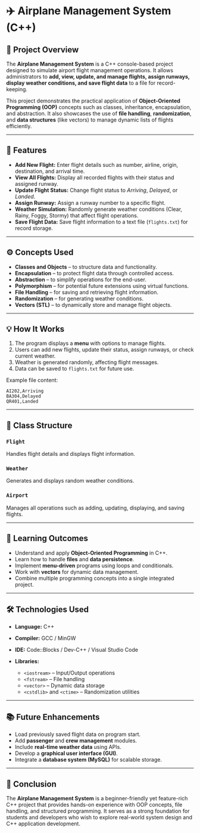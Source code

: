 # ✈️ Airplane Management System (C++)

## 📝 Project Overview

The **Airplane Management System** is a C++ console-based project designed to simulate airport flight management operations. It allows administrators to **add, view, update, and manage flights, assign runways, display weather conditions, and save flight data** to a file for record-keeping.

This project demonstrates the practical application of **Object-Oriented Programming (OOP)** concepts such as classes, inheritance, encapsulation, and abstraction. It also showcases the use of **file handling**, **randomization**, and **data structures** (like vectors) to manage dynamic lists of flights efficiently.

---

## 🚀 Features

* **Add New Flight:** Enter flight details such as number, airline, origin, destination, and arrival time.
* **View All Flights:** Display all recorded flights with their status and assigned runway.
* **Update Flight Status:** Change flight status to *Arriving*, *Delayed*, or *Landed*.
* **Assign Runway:** Assign a runway number to a specific flight.
* **Weather Simulation:** Randomly generate weather conditions (Clear, Rainy, Foggy, Stormy) that affect flight operations.
* **Save Flight Data:** Save flight information to a text file (`flights.txt`) for record storage.

---

## ⚙️ Concepts Used

* **Classes and Objects** – to structure data and functionality.
* **Encapsulation** – to protect flight data through controlled access.
* **Abstraction** – to simplify operations for the end-user.
* **Polymorphism** – for potential future extensions using virtual functions.
* **File Handling** – for saving and retrieving flight information.
* **Randomization** – for generating weather conditions.
* **Vectors (STL)** – to dynamically store and manage flight objects.

---

## 💡 How It Works

1. The program displays a **menu** with options to manage flights.
2. Users can add new flights, update their status, assign runways, or check current weather.
3. Weather is generated randomly, affecting flight messages.
4. Data can be saved to `flights.txt` for future use.

Example file content:

```
AI202,Arriving
BA304,Delayed
QR401,Landed
```

---

## 🧩 Class Structure

### `Flight`

Handles flight details and displays flight information.

### `Weather`

Generates and displays random weather conditions.

### `Airport`

Manages all operations such as adding, updating, displaying, and saving flights.

---

## 🧠 Learning Outcomes

* Understand and apply **Object-Oriented Programming** in C++.
* Learn how to handle **files** and **data persistence**.
* Implement **menu-driven** programs using loops and conditionals.
* Work with **vectors** for dynamic data management.
* Combine multiple programming concepts into a single integrated project.

---

## 🛠️ Technologies Used

* **Language:** C++
* **Compiler:** GCC / MinGW
* **IDE:** Code::Blocks / Dev-C++ / Visual Studio Code
* **Libraries:**

  * `<iostream>` – Input/Output operations
  * `<fstream>` – File handling
  * `<vector>` – Dynamic data storage
  * `<cstdlib>` and `<ctime>` – Randomization utilities

---

## 📚 Future Enhancements

* Load previously saved flight data on program start.
* Add **passenger** and **crew management** modules.
* Include **real-time weather data** using APIs.
* Develop a **graphical user interface (GUI)**.
* Integrate a **database system (MySQL)** for scalable storage.

---

## 🏁 Conclusion

The **Airplane Management System** is a beginner-friendly yet feature-rich C++ project that provides hands-on experience with OOP concepts, file handling, and structured programming. It serves as a strong foundation for students and developers who wish to explore real-world system design and C++ application development.